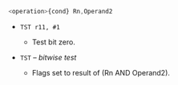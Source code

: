 ```js
<operation>{cond} Rn,Operand2
```

- `TST r11, #1`
    - Test bit zero.

- `TST` – _bitwise test_
    - Flags set to result of (Rn AND Operand2).